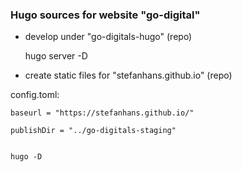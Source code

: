 ### Hugo sources for website "go-digital"

- develop under "go-digitals-hugo" (repo)

    hugo server -D

- create static files for "stefanhans.github.io" (repo)

config.toml:

    baseurl = "https://stefanhans.github.io/"

    publishDir = "../go-digitals-staging"


    hugo -D

